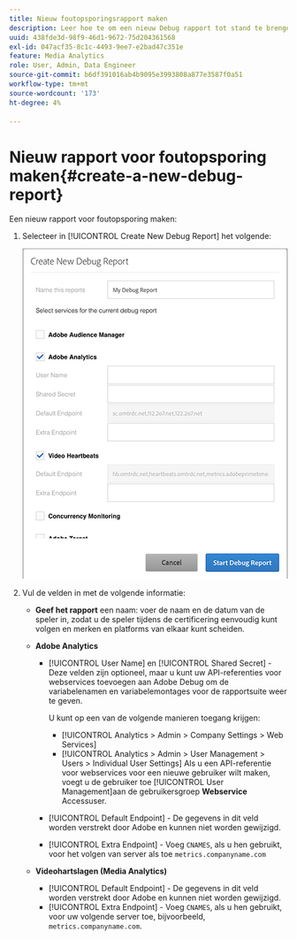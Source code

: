 ```yaml
---
title: Nieuw foutopsporingsrapport maken
description: Leer hoe te om een nieuw Debug rapport tot stand te brengen.
uuid: 438fde3d-98f9-46d1-9672-75d204361568
exl-id: 047acf35-8c1c-4493-9ee7-e2bad47c351e
feature: Media Analytics
role: User, Admin, Data Engineer
source-git-commit: b6df391016ab4b9095e3993808a877e3587f0a51
workflow-type: tm+mt
source-wordcount: '173'
ht-degree: 4%

---
```


# Nieuw rapport voor foutopsporing maken{#create-a-new-debug-report}

Een nieuw rapport voor foutopsporing maken:

1. Selecteer in [!UICONTROL Create New Debug Report] het volgende:

   ![](assets/create-new-debug-report.png)

1. Vul de velden in met de volgende informatie:

   * **Geef het rapport**  een naam: voer de naam en de datum van de speler in, zodat u de speler tijdens de certificering eenvoudig kunt volgen en merken en platforms van elkaar kunt scheiden.
   * **Adobe Analytics**

      * [!UICONTROL User Name] en  [!UICONTROL Shared Secret] - Deze velden zijn optioneel, maar u kunt uw API-referenties voor webservices toevoegen aan Adobe Debug om de variabelenamen en variabelemontages voor de rapportsuite weer te geven.

         U kunt op een van de volgende manieren toegang krijgen:

         * [!UICONTROL Analytics > Admin > Company Settings > Web Services]
         * [!UICONTROL Analytics > Admin > User Management > Users > Individual User Settings] Als u een API-referentie voor webservices voor een nieuwe gebruiker wilt maken, voegt u de gebruiker toe  [!UICONTROL User Management]aan de gebruikersgroep  **Webservice** Accessuser.
      * [!UICONTROL Default Endpoint] - De gegevens in dit veld worden verstrekt door Adobe en kunnen niet worden gewijzigd.
      * [!UICONTROL Extra Endpoint] - Voeg  `CNAMES`, als u hen gebruikt, voor het volgen van server als toe  `metrics.companyname.com`
   * **Videohartslagen (Media Analytics)**

      * [!UICONTROL Default Endpoint] - De gegevens in dit veld worden verstrekt door Adobe en kunnen niet worden gewijzigd.
      * [!UICONTROL Extra Endpoint] - Voeg  `CNAMES`, als u hen gebruikt, voor uw volgende server toe, bijvoorbeeld,  `metrics.companyname.com`.
